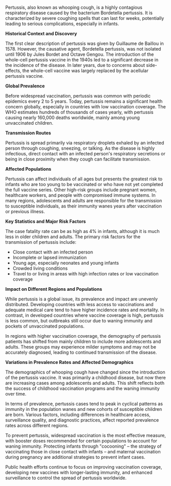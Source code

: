 Pertussis, also known as whooping cough, is a highly contagious respiratory disease caused by the bacterium Bordetella pertussis. It is characterized by severe coughing spells that can last for weeks, potentially leading to serious complications, especially in infants.

**Historical Context and Discovery**

The first clear description of pertussis was given by Guillaume de Baillou in 1578. However, the causative agent, Bordetella pertussis, was not isolated until 1906 by Jules Bordet and Octave Gengou. The introduction of the whole-cell pertussis vaccine in the 1940s led to a significant decrease in the incidence of the disease. In later years, due to concerns about side-effects, the whole-cell vaccine was largely replaced by the acellular pertussis vaccine.

**Global Prevalence**

Before widespread vaccination, pertussis was common with periodic epidemics every 2 to 5 years. Today, pertussis remains a significant health concern globally, especially in countries with low vaccination coverage. The WHO estimates hundreds of thousands of cases yearly, with pertussis causing nearly 160,000 deaths worldwide, mainly among young unvaccinated children.

**Transmission Routes**

Pertussis is spread primarily via respiratory droplets exhaled by an infected person through coughing, sneezing, or talking. As the disease is highly infectious, direct contact with an infected person's respiratory secretions or being in close proximity when they cough can facilitate transmission.

**Affected Populations**

Pertussis can affect individuals of all ages but presents the greatest risk to infants who are too young to be vaccinated or who have not yet completed the full vaccine series. Other high-risk groups include pregnant women, healthcare workers, and people with compromised immune systems. In many regions, adolescents and adults are responsible for the transmission to susceptible individuals, as their immunity wanes years after vaccination or previous illness.

**Key Statistics and Major Risk Factors**

The case fatality rate can be as high as 4% in infants, although it is much less in older children and adults. The primary risk factors for the transmission of pertussis include:

- Close contact with an infected person
- Incomplete or lapsed immunization
- Young age, especially neonates and young infants
- Crowded living conditions
- Travel to or living in areas with high infection rates or low vaccination coverage

**Impact on Different Regions and Populations**

While pertussis is a global issue, its prevalence and impact are unevenly distributed. Developing countries with less access to vaccinations and adequate medical care tend to have higher incidence rates and mortality. In contrast, in developed countries where vaccine coverage is high, pertussis is less common, but outbreaks still occur due to waning immunity and pockets of unvaccinated populations.

In regions with higher vaccination coverage, the demography of pertussis patients has shifted from mainly children to include more adolescents and adults. These groups may experience milder symptoms and may not be accurately diagnosed, leading to continued transmission of the disease.

**Variations in Prevalence Rates and Affected Demographics**

The demographics of whooping cough have changed since the introduction of the pertussis vaccine. It was primarily a childhood disease, but now there are increasing cases among adolescents and adults. This shift reflects both the success of childhood vaccination programs and the waning immunity over time.

In terms of prevalence, pertussis cases tend to peak in cyclical patterns as immunity in the population wanes and new cohorts of susceptible children are born. Various factors, including differences in healthcare access, surveillance quality, and diagnostic practices, affect reported prevalence rates across different regions.

To prevent pertussis, widespread vaccination is the most effective measure, with booster doses recommended for certain populations to account for waning immunity. Protecting infants through "cocooning" – the strategy of vaccinating those in close contact with infants – and maternal vaccination during pregnancy are additional strategies to prevent infant cases.

Public health efforts continue to focus on improving vaccination coverage, developing new vaccines with longer-lasting immunity, and enhanced surveillance to control the spread of pertussis worldwide.